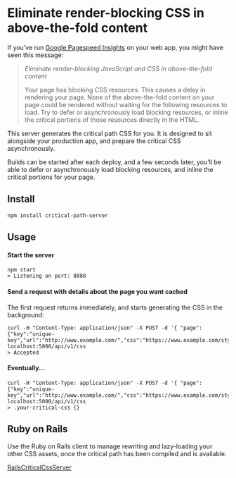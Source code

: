 # Eliminate render-blocking CSS in above-the-fold content

If you've run [Google Pagespeed Insights](https://developers.google.com/speed/pagespeed/insights/) on your web app, you might have seen this message:

> *Eliminate render-blocking JavaScript and CSS in above-the-fold content*
>
> Your page has blocking CSS resources. This causes a delay in rendering your page.
> None of the above-the-fold content on your page could be rendered without waiting for the following resources to load. Try to defer or asynchronously load blocking resources, or inline the critical portions of those resources directly in the HTML.

This server generates the critical path CSS for you. It is designed to sit alongside your production app, and prepare the critical CSS asynchronously.

Builds can be started after each deploy, and a few seconds later, you'll be able to defer or asynchronously load blocking resources, and inline the critical portions for your page.

## Install

`npm install critical-path-server`

## Usage

#### Start the server

    npm start
    > Listening on port: 8080

#### Send a request with details about the page you want cached

The first request returns immediately, and starts generating the CSS in the background:

    curl -H "Content-Type: application/json" -X POST -d '{ "page": {"key":"unique-key","url":"http://www.example.com/","css":"https://www.example.com/style.css"}}' localhost:5000/api/v1/css
    > Accepted

#### Eventually...

    curl -H "Content-Type: application/json" -X POST -d '{ "page": {"key":"unique-key","url":"http://www.example.com/","css":"https://www.example.com/style.css"}}' localhost:5000/api/v1/css
    > .your-critical-css {}


## Ruby on Rails

Use the Ruby on Rails client to manage rewriting and lazy-loading your other CSS assets, once the critical path has been
compiled and is available.

[RailsCriticalCssServer](https://github.com/wheeyls/rails_critical_css_server)
